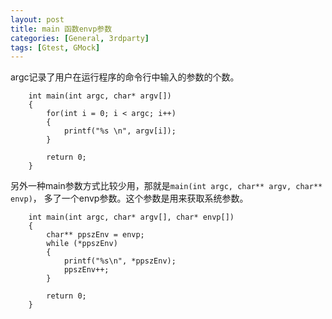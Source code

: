 ```yaml
---
layout: post
title: main 函数envp参数
categories: [General, 3rdparty]
tags: [Gtest, GMock]
---
```


argc记录了用户在运行程序的命令行中输入的参数的个数。

        int main(int argc, char* argv[]) 
        { 
            for(int i = 0; i < argc; i++) 
            {
                printf("%s \n", argv[i]);
            }

            return 0; 
        }           

另外一种main参数方式比较少用，那就是`main(int argc, char** argv, char** envp)`，
多了一个envp参数。这个参数是用来获取系统参数。 

        int main(int argc, char* argv[], char* envp[])
        {
            char** ppszEnv = envp;
            while (*ppszEnv)
            {
                printf("%s\n", *ppszEnv);
                ppszEnv++;
            }
         
            return 0;
        }
